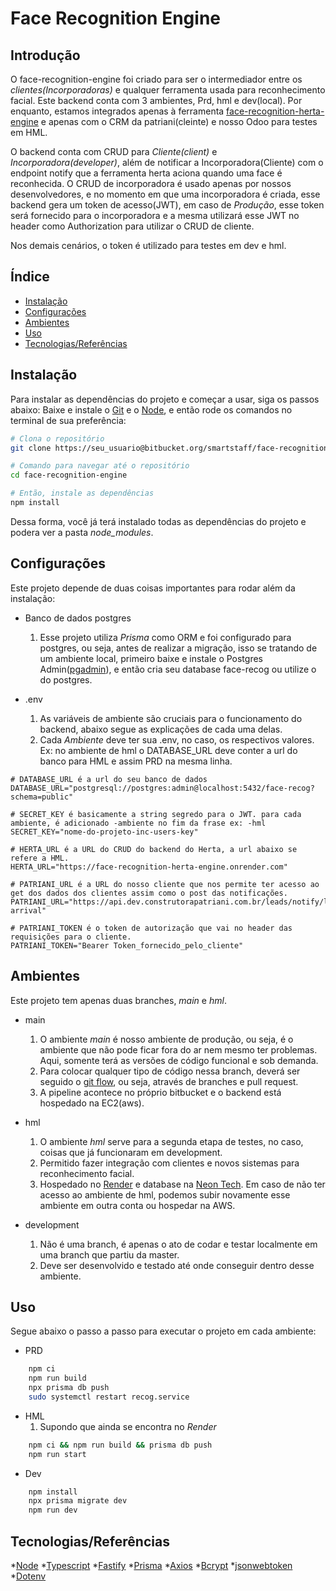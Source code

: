 # Face Recognition Engine #

## Introdução

O face-recognition-engine foi criado para ser o intermediador entre os _clientes(Incorporadoras)_ e qualquer ferramenta usada para reconhecimento facial.
Este backend conta com 3 ambientes, Prd, hml e dev(local). Por enquanto, estamos integrados apenas à ferramenta [face-recognition-herta-engine](https://bitbucket.org/smartstaff/face-recognition-herta-engine/src/main/) e apenas com o CRM da patriani(cleinte) e nosso Odoo para testes em HML.

O backend conta com CRUD para _Cliente(client)_ e _Incorporadora(developer)_, além de notificar a Incorporadora(Cliente) com o endpoint notify que a ferramenta herta aciona quando uma face é reconhecida. O CRUD de incorporadora é usado apenas por nossos desenvolvedores, e no momento em que uma incorporadora é criada, esse backend gera um token de acesso(JWT), em caso de *Produção*, esse token será fornecido para o incorporadora e a mesma utilizará esse JWT no header como Authorization para utilizar o CRUD de cliente.

Nos demais cenários, o token é utilizado para testes em dev e hml.

## Índice ##

- [Instalação](#instalação)
- [Configurações](#configurações)
- [Ambientes](#ambientes)
- [Uso](#uso)
- [Tecnologias/Referências](#tecnologias/referências)

## Instalação

Para instalar as dependências do projeto e começar a usar, siga os passos abaixo:
Baixe e instale o [Git](https://www.git-scm.com/downloads) e o [Node](https://nodejs.org/en), e então rode os comandos no terminal de sua preferência:

```bash
# Clona o repositório
git clone https://seu_usuario@bitbucket.org/smartstaff/face-recognition-engine.git

# Comando para navegar até o repositório
cd face-recognition-engine

# Então, instale as dependências
npm install
```
Dessa forma, você já terá instalado todas as dependências do projeto e podera ver a pasta *node_modules*.

## Configurações

Este projeto depende de duas coisas importantes para rodar além da instalação:

* Banco de dados postgres
    1. Esse projeto utiliza *Prisma* como ORM e foi configurado para postgres, ou seja, antes de realizar a migração, isso se tratando de um ambiente local, primeiro baixe e instale o Postgres Admin([pgadmin](https://www.pgadmin.org/download/)), e então cria seu database face-recog ou utilize o do postgres. 

* .env
    1. As variáveis de ambiente são cruciais para o funcionamento do backend, abaixo segue as explicações de cada uma delas.
    2. Cada *Ambiente* deve ter sua .env, no caso, os respectivos valores. Ex: no ambiente de hml o DATABASE_URL deve conter a url do banco para HML e assim PRD na mesma linha.

```dotenv
# DATABASE_URL é a url do seu banco de dados
DATABASE_URL="postgresql://postgres:admin@localhost:5432/face-recog?schema=public"

# SECRET_KEY é basicamente a string segredo para o JWT. para cada ambiente, é adicionado -ambiente no fim da frase ex: -hml
SECRET_KEY="nome-do-projeto-inc-users-key"

# HERTA_URL é a URL do CRUD do backend do Herta, a url abaixo se refere a HML.
HERTA_URL="https://face-recognition-herta-engine.onrender.com"

# PATRIANI_URL é a URL do nosso cliente que nos permite ter acesso ao get dos dados dos clientes assim como o post das notificações.
PATRIANI_URL="https://api.dev.construtorapatriani.com.br/leads/notify/leads-arrival"

# PATRIANI_TOKEN é o token de autorização que vai no header das requisições para o cliente.
PATRIANI_TOKEN="Bearer Token_fornecido_pelo_cliente"
```

## Ambientes

Este projeto tem apenas duas branches, *main* e *hml*.

- main
    1. O ambiente _main_ é nosso ambiente de produção, ou seja, é o ambiente que não pode ficar fora do ar nem mesmo ter problemas. Aqui, somente terá as versões de código funcional e sob demanda.
    2. Para colocar qualquer tipo de código nessa branch, deverá ser seguido o [git flow](https://www.atlassian.com/git/tutorials/comparing-workflows/gitflow-workflow), ou seja, através de branches e pull request.   
    3. A pipeline acontece no próprio bitbucket e o backend está hospedado na EC2(aws).

- hml
    1. O ambiente _hml_ serve para a segunda etapa de testes, no caso, coisas que já funcionaram em development.
    2. Permitido fazer integração com clientes e novos sistemas para reconhecimento facial.
    3. Hospedado no [Render](https://render.com/) e database na [Neon Tech](https://neon.tech/). Em caso de não ter acesso ao ambiente de hml, podemos subir novamente esse ambiente em outra conta ou hospedar na AWS.

- development
    1. Não é uma branch, é apenas o ato de codar e testar localmente em uma branch que partiu da master.
    2. Deve ser desenvolvido e testado até onde conseguir dentro desse ambiente.

## Uso
Segue abaixo o passo a passo para executar o projeto em cada ambiente:

* PRD
```bash
    npm ci
    npm run build
    npx prisma db push
    sudo systemctl restart recog.service
```

* HML
    1. Supondo que ainda se encontra no _Render_
    
```bash
    npm ci && npm run build && prisma db push
    npm run start
```

* Dev
```bash
    npm install
    npx prisma migrate dev
    npm run dev
```

## Tecnologias/Referências
*[Node](https://nodejs.org/en)
*[Typescript](https://www.typescriptlang.org/)
*[Fastify](https://fastify.dev/)
*[Prisma](https://www.prisma.io/)
*[Axios](https://axios-http.com/docs/intro)
*[Bcrypt](https://www.npmjs.com/package/bcrypt)
*[jsonwebtoken](https://www.npmjs.com/package/jsonwebtoken)
*[Dotenv](https://www.npmjs.com/package/dotenv)